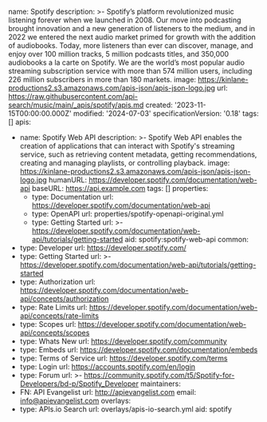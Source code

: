 name: Spotify
description: >-
  Spotify’s platform revolutionized music listening forever when we launched in
  2008. Our move into podcasting brought innovation and a new generation of
  listeners to the medium, and in 2022 we entered the next audio market primed
  for growth with the addition of audiobooks. Today, more listeners than ever
  can discover, manage, and enjoy over 100 million tracks, 5 million podcasts
  titles, and 350,000 audiobooks a la carte on Spotify. We are the world’s most
  popular audio streaming subscription service with more than 574 million users,
  including 226 million subscribers in more than 180 markets.
image: https://kinlane-productions2.s3.amazonaws.com/apis-json/apis-json-logo.jpg
url: https://raw.githubusercontent.com/api-search/music/main/_apis/spotify/apis.md
created: '2023-11-15T00:00:00.000Z'
modified: '2024-07-03'
specificationVersion: '0.18'
tags: []
apis:
  - name: Spotify Web API
    description: >-
      Spotify Web API enables the creation of applications that can interact
      with Spotify's streaming service, such as retrieving content metadata,
      getting recommendations, creating and managing playlists, or controlling
      playback.
    image: https://kinlane-productions2.s3.amazonaws.com/apis-json/apis-json-logo.jpg
    humanURL: https://developer.spotify.com/documentation/web-api
    baseURL: https://api.example.com
    tags: []
    properties:
      - type: Documentation
        url: https://developer.spotify.com/documentation/web-api
      - type: OpenAPI
        url: properties/spotify-openapi-original.yml
      - type: Getting Started
        url: >-
          https://developer.spotify.com/documentation/web-api/tutorials/getting-started
    aid: spotify:spotify-web-api
common:
  - type: Developer
    url: https://developer.spotify.com/
  - type: Getting Started
    url: >-
      https://developer.spotify.com/documentation/web-api/tutorials/getting-started
  - type: Authorization
    url: https://developer.spotify.com/documentation/web-api/concepts/authorization
  - type: Rate Limits
    url: https://developer.spotify.com/documentation/web-api/concepts/rate-limits
  - type: Scopes
    url: https://developer.spotify.com/documentation/web-api/concepts/scopes
  - type: Whats New
    url: https://developer.spotify.com/community
  - type: Embeds
    url: https://developer.spotify.com/documentation/embeds
  - type: Terms of Service
    url: https://developer.spotify.com/terms
  - type: Login
    url: https://accounts.spotify.com/en/login
  - type: Forum
    url: >-
      https://community.spotify.com/t5/Spotify-for-Developers/bd-p/Spotify_Developer
maintainers:
  - FN: API Evangelist
    url: http://apievangelist.com
    email: info@apievangelist.com
overlays:
  - type: APIs.io Search
    url: overlays/apis-io-search.yml
aid: spotify
